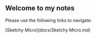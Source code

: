 ## Welcome to my notes

Please use the following links to navigate:

[Sketchy Micro](docs/Sketchy Micro.md)
